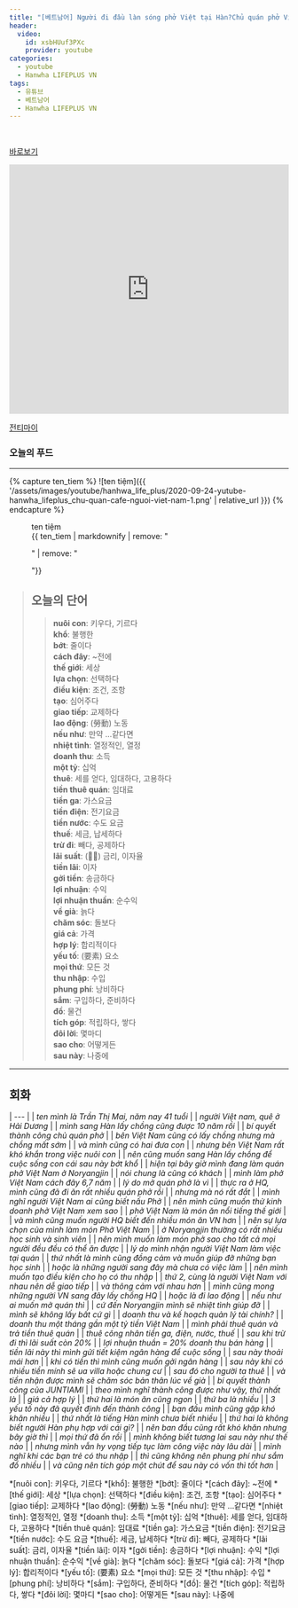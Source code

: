 ```yaml
---
title: "[베트남어] Người đi đầu làn sóng phở Việt tại Hàn?Chủ quán phở Việt thành công tại Hàn Quốc"
header:
  video:
    id: xsbHUuf3PXc
    provider: youtube
categories:
  - youtube
  - Hanwha LIFEPLUS VN
tags:
  - 유튜브
  - 베트남어
  - Hanwha LIFEPLUS VN
---
```


<br>

[바로보기](https://www.youtube.com/watch?v=xsbHUuf3PXc)


<iframe width="100%" height="450" frameborder="0" style="border:0" src="https://www.google.com/maps/embed/v1/place?q=%EC%84%9C%EC%9A%B8%20%EB%8F%99%EC%9E%91%EA%B5%AC%20%EB%85%B8%EB%9F%89%EC%A7%84%EB%A1%9C%20152%20&key=AIzaSyDOCAmsYHJqFPBB7r8tU6AGwO3h3pOYBvw" allowfullscreen></iframe>


[전티마이](http://ilovevietnam.co.kr/r_menu)

### **오늘의 푸드**
---
{% capture ten_tiem %}
![ten tiệm]({{ '/assets/images/youtube/hanhwa_life_plus/2020-09-24-yutube-hanwha_lifeplus_chu-quan-cafe-nguoi-viet-nam-1.png' | relative_url }})
{% endcapture %}

<figure>
  <figcaption>ten tiệm</figcaption>
  {{ ten_tiem | markdownify | remove: "<p>" | remove: "</p>"}}
</figure>

> ## **오늘의 단어**
>> **nuôi con**: 키우다, 기르다  
>> **khổ**: 불행한  
>> **bớt**: 줄이다  
>> **cách đây**: ~전에  
>> **thế giới**: 세상  
>> **lựa chọn**: 선택하다  
>> **điều kiện**: 조건, 조항  
>> **tạo**: 심어주다  
>> **giao tiếp**: 교제하다  
>> **lao động**: (勞動) 노동  
>> **nếu như**: 만약 …같다면  
>> **nhiệt tình**: 열정적인, 열정  
>> **doanh thu**: 소득  
>> **một tỷ**: 십억  
>> **thuê**: 세를 얻다, 임대하다, 고용하다  
>> **tiền thuê quán**: 임대료  
>> **tiền ga**: 가스요금  
>> **tiền điện**: 전기요금  
>> **tiền nước**: 수도 요금  
>> **thuế**: 세금, 납세하다  
>> **trừ đi**: 빼다, 공제하다  
>> **lãi suất**: (𥚥率) 금리, 이자율  
>> **tiền lãi**: 이자  
>> **gởi tiền**: 송금하다  
>> **lợi nhuận**: 수익  
>> **lợi nhuận thuần**: 순수익  
>> **về già**: 늙다  
>> **chăm sóc**: 돌보다  
>> **giá cả**: 가격  
>> **hợp lý**: 합리적이다  
>> **yếu tố**: (要素) 요소  
>> **mọi thứ**: 모든 것  
>> **thu nhập**: 수입  
>> **phung phí**: 낭비하다  
>> **sắm**: 구입하다, 준비하다  
>> **đồ**: 물건  
>> **tích góp**: 적립하다, 쌓다  
>> **đôi lời**: 몇마디  
>> **sao cho**: 어떻게든  
>> **sau này**: 나중에  
---

## 회화

| --- |
| *ten mình là Trần Thị Mai, năm nay 41 tuổi* |
| *người Việt nam, quê ở Hải Dương* |
| *mình sang Hàn lấy chồng cũng được 10 năm rồi* |
| *bí quyết thành công chủ quán phở* |
| *bên Việt Nam cũng có lấy chồng nhưng mà chồng mất sớm* |
| *và mình cũng có hai đưa con* |
| *nhưng bên Việt Nam rất khó khắn trong việc nuôi con* |
| *nên cũng muốn sang Hàn lấy chồng để cuộc sống con cái sau này bớt khổ* |
| *hiện tại bây giờ mình đang làm quán phở Việt Nam ở Noryangjin* |
| *nói chung là cũng có khách* |
| *mình làm phở Việt Nam cách đây 6,7 năm* |
| *lý do mở quán phở là vì* |
| *thực ra ở HQ, mình cũng đã đi ăn rất nhiều quán phở rồi* |
| *nhưng mà nó rất đắt* |
| *mình nghĩ người Việt Nam ai cũng biết nấu Phở* |
| *nên mình cũng muốn thử kinh doanh phở Việt Nam xem sao* |
| *phở Việt Nam là món ăn nổi tiếng thế giới* |
| *và mình cũng muốn người HQ biết đến nhiều món ăn VN hơn* |
| *nên sự lựa chọn của mình làm món Phở Việt Nam* |
| *ở Noryangjin thường có rất nhiều học sinh và sinh viên* |
| *nên mình muốn làm món phở sao cho tất cả mọi người đều đều có thể ăn được* |
| *lý do mình nhận người Việt Nam làm việc tại quán* |
| *thứ nhất là mình cũng đồng cảm và muốn giúp đỡ những bạn học sinh* |
| *hoặc là những người sang đây mà chưa có việc làm* |
| *nên mình muốn tạo điều kiện cho họ có thu nhập* |
| *thứ 2, cùng là người Việt Nam với nhau nên dễ giao tiếp* |
| *và thông cảm với nhau hơn* |
| *mình cũng mong những người VN sang đây lấy chồng HQ* |
| *hoặc là đi lao động* |
| *nếu như ai muốn mở quán thì* |
| *cứ đến Noryangjin mình sẽ nhiệt tình giúp đỡ* |
| *mình sẽ không lấy bất cứ gì* |
| *doanh thu và kế hoạch quản lý tài chính?* |
| *doanh thu một tháng gần một tỷ tiền Việt Nam* |
| *mình phải thuê quán và trả tiền thuê quán* |
| *thuê công nhân tiền ga, điện, nước, thuế* |
| *sau khi trừ đi thì lãi suất còn 20%* |
| *lợi nhuận thuần = 20% doanh thu bán hàng* |
| *tiền lãi này thì mình gửi tiết kiệm ngân hàng để cuộc sống* |
| *sau này thoải mái hơn* |
| *khi có tiền thì mình cũng muốn gởi ngân hàng* |
| *sau này khi có nhiều tiền mính sẽ ua villa hoặc chung cư* |
| *sau đó cho người ta thuê* |
| *và tiền nhận được mình sẽ chăm sóc bản thân lúc về già* |
| *bí quyết thành công của JUNTIAMI* |
| *theo mình nghĩ thành công được như vậy, thứ nhất là* |
| *giá cả hợp lý* |
| *thứ hai là món ăn cũng ngon* |
| *thứ ba là nhiều* |
| *3 yếu tố này đã quyết định đến thành công* |
| *bạn đầu mình cũng gặp khó khăn nhiều* |
| *thứ nhất là tiếng Hàn mình chưa biết nhiều* |
| *thứ hai là không biết người Hàn phụ hợp với cái gì?* |
| *nên ban đầu cũng rất khó khăn nhưng bây giờ thì* |
| *mọi thứ đã ổn rồi* |
| *mình không biết tương lai sau này như thế nào* |
| *nhưng mình vẫn hy vọng tiếp tục làm công việc này lâu dài* |
| *mình nghĩ khi các bạn trẻ có thu nhập* |
| *thì cũng không nên phung phí như sắm đồ nhiều* |
| *và cũng nên tích góp một chút để sau này có vốn thì tốt hơn* |


*[nuôi con]: 키우다, 기르다
*[khổ]: 불행한
*[bớt]: 줄이다
*[cách đây]: ~전에
*[thế giới]: 세상
*[lựa chọn]: 선택하다
*[điều kiện]: 조건, 조항
*[tạo]: 심어주다
*[giao tiếp]: 교제하다
*[lao động]: (勞動) 노동
*[nếu như]: 만약 …같다면
*[nhiệt tình]: 열정적인, 열정
*[doanh thu]: 소득
*[một tỷ]: 십억
*[thuê]: 세를 얻다, 임대하다, 고용하다
*[tiền thuê quán]: 임대료
*[tiền ga]: 가스요금
*[tiền điện]: 전기요금
*[tiền nước]: 수도 요금
*[thuế]: 세금, 납세하다
*[trừ đi]: 빼다, 공제하다
*[lãi suất]: 금리, 이자율
*[tiền lãi]: 이자
*[gởi tiền]: 송금하다
*[lợi nhuận]: 수익
*[lợi nhuận thuần]: 순수익
*[về già]: 늙다
*[chăm sóc]: 돌보다
*[giá cả]: 가격
*[hợp lý]: 합리적이다
*[yếu tố]: (要素) 요소
*[mọi thứ]: 모든 것
*[thu nhập]: 수입
*[phung phí]: 낭비하다
*[sắm]: 구입하다, 준비하다
*[đồ]: 물건
*[tích góp]: 적립하다, 쌓다
*[đôi lời]: 몇마디
*[sao cho]: 어떻게든
*[sau này]: 나중에